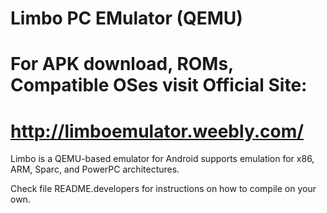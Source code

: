 # Limbo PC EMulator (QEMU)
# For APK download, ROMs, Compatible OSes visit Official Site:
# http://limboemulator.weebly.com/

Limbo is a QEMU-based emulator for Android supports emulation for x86, ARM, Sparc, and PowerPC architectures.

Check file README.developers for instructions on how to compile on your own.

